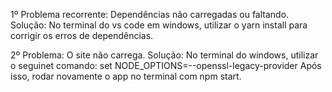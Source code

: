 1º Problema recorrente: Dependências não carregadas ou faltando. 
Solução: No terminal do vs code em windows, utilizar o yarn install para corrigir os erros de dependências.

2º Problema: O site não carrega.
Solução: No terminal do windows, utilizar o seguinet comando: set NODE_OPTIONS=--openssl-legacy-provider
Após isso, rodar novamente o app no terminal com npm start.
